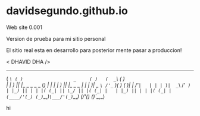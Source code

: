 # davidsegundo.github.io
Web site 0.001



Version de prueba para mi sitio personal

El sitio real esta en desarrollo
para posterior mente pasar a produccion!


<  DHAVID DHA  />


 ___    _                           _     ___    _            
(  _`\ ( )                   _     ( )   (  _`\ ( )           
| | ) || |__     _ _  _   _ (_)   _| |   | | ) || |__     _ _ 
| | | )|  _ `\ /'_` )( ) ( )| | /'_` |   | | | )|  _ `\ /'_` )
| |_) || | | |( (_| || \_/ || |( (_| |   | |_) || | | |( (_| |
(____/'(_) (_)`\__,_)`\___/'(_)`\__,_)   (____/'(_) (_)`\__,_)





hi
